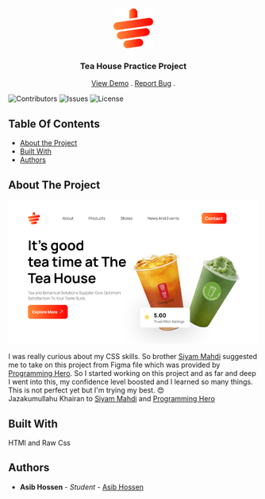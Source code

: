 <br/>
<p align="center">
  <a href="https://github.com/asibhossen897/tea-house">
    <img src="images/cup-logo.svg" alt="Logo" width="80" height="80">
  </a>

  <h3 align="center">Tea House Practice Project</h3>

  <p align="center">
    <a href="https://asibhossen897.github.io/tea-house">View Demo</a>
    .
    <a href="https://github.com/asibhossen897/tea-house/issues">Report Bug</a>
    .
  </p>
</p>

![Contributors](https://img.shields.io/github/contributors/asibhossen897/tea-house?color=dark-green) ![Issues](https://img.shields.io/github/issues/asibhossen897/tea-house) ![License](https://img.shields.io/github/license/asibhossen897/tea-house)

## Table Of Contents

- [About the Project](#about-the-project)
- [Built With](#built-with)
- [Authors](#authors)

## About The Project

![Screen Shot](images/screenshot.png)

I was really curious about my CSS skills. So brother <a href="https://github.com/SiyamMahdi">Siyam Mahdi</a> suggested me to take on this project from Figma file which was provided by <a href="https://github.com/ProgrammingHero1">Programming Hero</a>. So I started working on this project and as far and deep I went into this, my confidence level boosted and I learned so many things. This is not perfect yet but I'm trying my best. 😍 <br>
Jazakumullahu Khairan to <a href="https://github.com/SiyamMahdi">Siyam Mahdi</a> and <a href="https://github.com/ProgrammingHero1">Programming Hero</a>

## Built With

HTMl and Raw Css

## Authors

- **Asib Hossen** - _Student_ - [Asib Hossen](https://github.com/asibhossen897)
